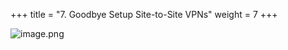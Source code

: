 +++
title = "7. Goodbye Setup Site-to-Site VPNs"
weight = 7
+++


![image.png](/images/008-viii-clean-it-up/39-800235-image.png)


